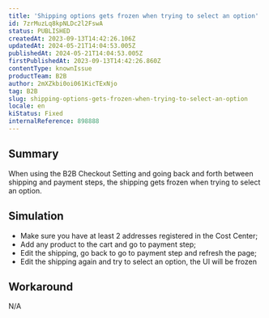 ```yaml
---
title: 'Shipping options gets frozen when trying to select an option'
id: 7zrMuzLq8kpNLDc2l2FswA
status: PUBLISHED
createdAt: 2023-09-13T14:42:26.106Z
updatedAt: 2024-05-21T14:04:53.005Z
publishedAt: 2024-05-21T14:04:53.005Z
firstPublishedAt: 2023-09-13T14:42:26.860Z
contentType: knownIssue
productTeam: B2B
author: 2mXZkbi0oi061KicTExNjo
tag: B2B
slug: shipping-options-gets-frozen-when-trying-to-select-an-option
locale: en
kiStatus: Fixed
internalReference: 898888
---
```


## Summary


When using the B2B Checkout Setting and going back and forth between shipping and payment steps, the shipping gets frozen when trying to select an option.


##

## Simulation



- Make sure you have at least 2 addresses registered in the Cost Center;
- Add any product to the cart and go to payment step;
- Edit the shipping, go back to go to payment step and refresh the page;
- Edit the shipping again and try to select an option, the UI will be frozen


##

## Workaround


N/A




